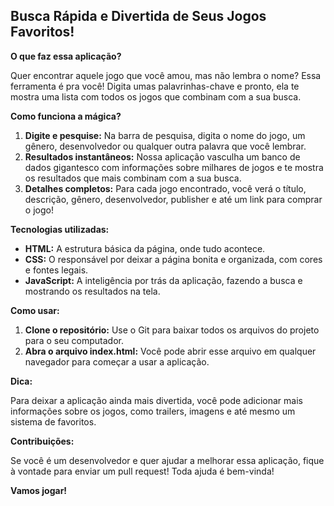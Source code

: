 ## Busca Rápida e Divertida de Seus Jogos Favoritos!

**O que faz essa aplicação?**

Quer encontrar aquele jogo que você amou, mas não lembra o nome? Essa ferramenta é pra você! Digita umas palavrinhas-chave e pronto, ela te mostra uma lista com todos os jogos que combinam com a sua busca.

**Como funciona a mágica?**

1. **Digite e pesquise:** Na barra de pesquisa, digita o nome do jogo, um gênero, desenvolvedor ou qualquer outra palavra que você lembrar.
2. **Resultados instantâneos:** Nossa aplicação vasculha um banco de dados gigantesco com informações sobre milhares de jogos e te mostra os resultados que mais combinam com a sua busca.
3. **Detalhes completos:** Para cada jogo encontrado, você verá o título, descrição, gênero, desenvolvedor, publisher e até um link para comprar o jogo!

**Tecnologias utilizadas:**

* **HTML:** A estrutura básica da página, onde tudo acontece.
* **CSS:** O responsável por deixar a página bonita e organizada, com cores e fontes legais.
* **JavaScript:** A inteligência por trás da aplicação, fazendo a busca e mostrando os resultados na tela.

**Como usar:**

1. **Clone o repositório:** Use o Git para baixar todos os arquivos do projeto para o seu computador.
2. **Abra o arquivo index.html:** Você pode abrir esse arquivo em qualquer navegador para começar a usar a aplicação.

**Dica:**

Para deixar a aplicação ainda mais divertida, você pode adicionar mais informações sobre os jogos, como trailers, imagens e até mesmo um sistema de favoritos.

**Contribuições:**

Se você é um desenvolvedor e quer ajudar a melhorar essa aplicação, fique à vontade para enviar um pull request! Toda ajuda é bem-vinda!

**Vamos jogar!**
